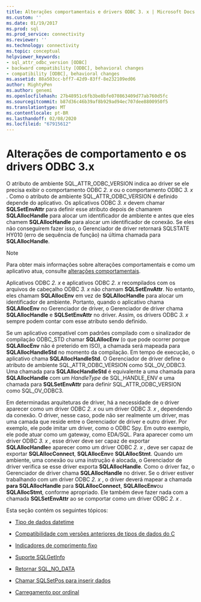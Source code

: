 ```yaml
---
title: Alterações comportamentais e drivers ODBC 3. x | Microsoft Docs
ms.custom: ''
ms.date: 01/19/2017
ms.prod: sql
ms.prod_service: connectivity
ms.reviewer: ''
ms.technology: connectivity
ms.topic: conceptual
helpviewer_keywords:
- sql_attr_odbc_version [ODBC]
- backward compatibility [ODBC], behavioral changes
- compatibility [ODBC], behavioral changes
ms.assetid: 88a503cc-bff7-42d9-83ff-8e232109ed06
author: MightyPen
ms.author: genemi
ms.openlocfilehash: 27b48951c6fb3be8bfe070863409d77ab760d5fc
ms.sourcegitcommit: b87d36c46b39af8b929ad94ec707dee8800950f5
ms.translationtype: MT
ms.contentlocale: pt-BR
ms.lasthandoff: 02/08/2020
ms.locfileid: "67915612"
---
```

# <a name="behavioral-changes-and-odbc-3x-drivers"></a>Alterações de comportamento e os drivers ODBC 3.x
O atributo de ambiente SQL_ATTR_ODBC_VERSION indica ao driver se ele precisa exibir o comportamento ODBC *2. x* ou o comportamento ODBC *3. x* . Como o atributo de ambiente SQL_ATTR_ODBC_VERSION é definido depende do aplicativo. Os aplicativos ODBC *3. x* devem chamar **SQLSetEnvAttr** para definir esse atributo depois de chamarem **SQLAllocHandle** para alocar um identificador de ambiente e antes que eles chamem **SQLAllocHandle** para alocar um identificador de conexão. Se eles não conseguirem fazer isso, o Gerenciador de driver retornará SQLSTATE HY010 (erro de sequência de função) na última chamada para **SQLAllocHandle**.  
  
> [!NOTE]  
>  Para obter mais informações sobre alterações comportamentais e como um aplicativo atua, consulte [alterações comportamentais](../../../odbc/reference/develop-app/behavioral-changes.md).  
  
 Aplicativos ODBC *2. x* e aplicativos ODBC *2. x* recompilados com os arquivos de cabeçalho ODBC *3. x* não chamam **SQLSetEnvAttr**. No entanto, eles chamam **SQLAllocEnv** em vez de **SQLAllocHandle** para alocar um identificador de ambiente. Portanto, quando o aplicativo chama **SQLAllocEnv** no Gerenciador de driver, o Gerenciador de driver chama **SQLAllocHandle** e **SQLSetEnvAttr** no driver. Assim, os drivers ODBC *3. x* sempre podem contar com esse atributo sendo definido.  
  
 Se um aplicativo compatível com padrões compilado com o sinalizador de compilação ODBC_STD chamar **SQLAllocEnv** (o que pode ocorrer porque **SQLAllocEnv** não é preterido em ISO), a chamada será mapeada para **SQLAllocHandleStd** no momento da compilação. Em tempo de execução, o aplicativo chama **SQLAllocHandleStd**. O Gerenciador de driver define o atributo de ambiente SQL_ATTR_ODBC_VERSION como SQL_OV_ODBC3. Uma chamada para **SQLAllocHandleStd** é equivalente a uma chamada para **SQLAllocHandle** com um *HandleType* de SQL_HANDLE_ENV e uma chamada para **SQLSetEnvAttr** para definir SQL_ATTR_ODBC_VERSION como SQL_OV_ODBC3.  
  
 Em determinadas arquiteturas de driver, há a necessidade de o driver aparecer como um driver ODBC *2. x* ou um driver ODBC *3. x* , dependendo da conexão. O driver, nesse caso, pode não ser realmente um driver, mas uma camada que reside entre o Gerenciador de driver e outro driver. Por exemplo, ele pode imitar um driver, como o ODBC Spy. Em outro exemplo, ele pode atuar como um gateway, como EDA/SQL. Para aparecer como um driver ODBC *3. x* , esse driver deve ser capaz de exportar **SQLAllocHandle**e aparecer como um driver ODBC *2. x* , deve ser capaz de exportar **SQLAllocConnect**, **SQLAllocEnv**e **SQLAllocStmt**. Quando um ambiente, uma conexão ou uma instrução é alocada, o Gerenciador de driver verifica se esse driver exporta **SQLAllocHandle**. Como o driver faz, o Gerenciador de driver chama **SQLAllocHandle** no driver. Se o driver estiver trabalhando com um driver ODBC *2. x* , o driver deverá mapear a chamada **para SQLAllocHandle** para **SQLAllocConnect**, **SQLAllocEnv**ou **SQLAllocStmt**, conforme apropriado. Ele também deve fazer nada com a chamada **SQLSetEnvAttr** ao se comportar como um driver ODBC *2. x* .  
  
 Esta seção contém os seguintes tópicos:  
  
-   [Tipo de dados datetime](../../../odbc/reference/appendixes/datetime-data-types.md)  
  
-   [Compatibilidade com versões anteriores de tipos de dados do C](../../../odbc/reference/appendixes/backward-compatibility-of-c-data-types.md)  
  
-   [Indicadores de comprimento fixo](../../../odbc/reference/appendixes/fixed-length-bookmarks.md)  
  
-   [Suporte SQLGetInfo](../../../odbc/reference/appendixes/sqlgetinfo-support.md)  
  
-   [Retornar SQL_NO_DATA](../../../odbc/reference/appendixes/returning-sql-no-data.md)  
  
-   [Chamar SQLSetPos para inserir dados](../../../odbc/reference/appendixes/calling-sqlsetpos-to-insert-data.md)  
  
-   [Carregamento por ordinal](../../../odbc/reference/appendixes/loading-by-ordinal.md)
